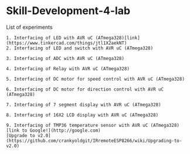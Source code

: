 # Skill-Development-4-lab
List of experiments

    1. Interfacing of LED with AVR uC (ATmega328)[link](https://www.tinkercad.com/things/jtl1X2aekNT)    
    2. Interfacing of LED and switch with AVR uC (ATmega328)
    
    3. Interfacing of ADC with AVR uC (ATmega328)
    
    4. Interfacing of Relay with AVR uC (ATmega328)
    
    5. Interfacing of DC motor for speed control with AVR uC (ATmega328)
    
    6. Interfacing of DC motor for direction control with AVR uC (ATmega328)
    
    7. Interfacing of 7 segment display with AVR uC (ATmega328)
    
    8. Interfacing of 16X2 LCD display with AVR uC (ATmega328)
    
    9. Interfacing of TMP36 temperature sensor with AVR uC (ATmega328)[link to Google!](http://google.com)
    [Upgrade to v2.0](https://github.com/crankyoldgit/IRremoteESP8266/wiki/Upgrading-to-v2.0)
   
